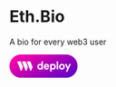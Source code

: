 # Eth.Bio

A bio for every web3 user

<a href="https://thirdweb.com/contracts/deploy?ipfs=QmWjjbgJXXgV1dPrM2v7NWyYyK8FEhLknqCQyEqVJ9qhGu%2F1" target="_blank">
  <img src="./tw_deploy_icons-09.png" alt="Deploy" width="120px">
</a>
